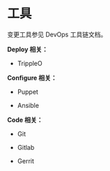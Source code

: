 # 工具

变更工具参见 DevOps 工具链文档。

**Deploy 相关：**

* TrippleO

**Configure 相关：**

* Puppet

* Ansible

**Code 相关：**

* Git

* Gitlab

* Gerrit

